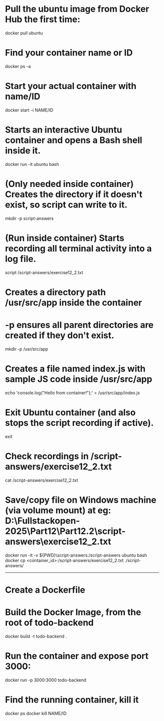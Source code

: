 # Pull the ubuntu image from Docker Hub the first time:
docker pull ubuntu

# Find your container name or ID
docker ps -a  

# Start your actual container with name/ID
docker start -i NAME/ID

# Starts an interactive Ubuntu container and opens a Bash shell inside it.
docker run -it ubuntu bash

# (Only needed inside container) Creates the directory if it doesn't exist, so script can write to it.
mkdir -p script-answers	

# (Run inside container) Starts recording all terminal activity into a log file.
script /script-answers/exercise12_2.txt	

# Creates a directory path /usr/src/app inside the container
# -p ensures all parent directories are created if they don't exist.
mkdir -p /usr/src/app	

# Creates a file named index.js with sample JS code inside /usr/src/app
echo 'console.log("Hello from container!");' > /usr/src/app/index.js

# Exit Ubuntu container (and also stops the script recording if active).
exit

# Check recordings in /script-answers/exercise12_2.txt
cat /script-answers/exercise12_2.txt

# Save/copy file on Windows machine (via volume mount) at eg: D:\Fullstackopen-2025\Part12\Part12.2\script-answers\exercise12_2.txt
docker run -it -v ${PWD}\script-answers:/script-answers ubuntu bash
docker cp <container_id>:/script-answers/exercise12_2.txt ./script-answers/

----------------------------------------------------------------------------------
# Create a Dockerfile
# Build the Docker Image, from the root of todo-backend
docker build -t todo-backend .
# Run the container and expose port 3000:
docker run -p 3000:3000 todo-backend
# Find the running container, kill it
docker ps 
docker kill NAME/ID
